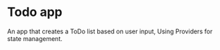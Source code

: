 # Todo app

An app that creates a ToDo list based on user input, Using Providers for state management.

